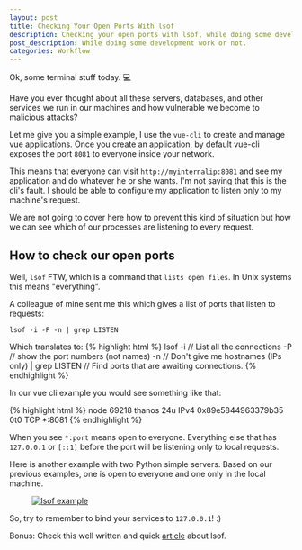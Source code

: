 ```yaml
---
layout: post
title: Checking Your Open Ports With lsof
description: Checking your open ports with lsof, while doing some development work or not.
post_description: While doing some development work or not.
categories: Workflow
---
```


Ok, some terminal stuff today. 💻

Have you ever thought about all these servers, databases, and other services we run in our machines and how vulnerable we become to malicious attacks?

Let me give you a simple example, I use the `vue-cli` to create and manage vue applications. Once you create an application, by default vue-cli exposes the port `8081` to everyone inside your network.

This means that everyone can visit `http://myinternalip:8081` and see my application and do whatever he or she wants. I'm not saying that this is the cli's fault. I should be able to configure my application to listen only to my machine's request.

We are not going to cover here how to prevent this kind of situation but how we can see which of our processes are listening to every request.

## How to check our open ports

Well, `lsof` FTW, which is a command that `lists open files`. In Unix systems this means "everything".

A colleague of mine sent me this which gives a list of ports that listen to requests:

```lsof -i -P -n | grep LISTEN```

Which translates to:
{% highlight html %}
lsof -i // List all the connections
-P // show the port numbers (not names)
-n // Don't give me hostnames (IPs only)
| grep LISTEN // Find ports that are awaiting connections.
{% endhighlight %}

In our vue cli example you would see something like that:

{% highlight html %}
node      69218 thanos   24u  IPv4 0x89e5844963379b35      0t0  TCP *:8081
{% endhighlight %}

When you see `*:port` means open to everyone. Everything else that has `127.0.0.1` or `[::1]` before the port will be listening only to local requests.

Here is another example with two Python simple servers. Based on our previous examples, one is open to everyone and one only in the local machine.

<figure>
  <a href="/public/terminal.png"><img src="/public/terminal.png" border="0" alt="lsof example"></a>
</figure>

So, try to remember to bind your services to `127.0.0.1`! :)

Bonus: Check this well written and quick [article](https://danielmiessler.com/study/lsof/) about lsof.
